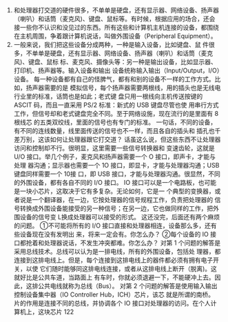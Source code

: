 1. 和处理器打交道的硬件很多，不单单是硬盘，还有显示器、网络设备、扬声器（喇叭）和话筒（麦克风)、键盘、鼠标等。有时候，根据应用的场合，还会接一些你不认识和没见过的东西。所有这些和计算机主机连接的设备，都围绕在主机周围，争着跟计算机说话，叫做外围设备（Peripheral Equipment）。
2. 一般来说，我们把这些设备分成两种，一种是输入设备，比如键盘、鼠
件很多，不单单是硬盘，还有显示器、网络设备、扬声器（喇叭）和话筒（麦克风)、键盘、鼠标
标、麦克风、摄像头等：另一种是输出设备，比如显示器、打印机、扬声器等。输入设备和输出
设备统称输入输出（Input/Output，I/O）设备。
每一种设备都有自己的怪脾气，都有和别的设备不一样的工作方式。比如，扬声器需要的是
模拟信号，每个扬声器需要两根线，用的插头也是无线电行业里的标准，话筒也是如此；老式键
盘只用一根线向主机传送按键的 ASCIT 码，而且一直采用 PS/2 标准：新式的 USB 键盘尽管也使
用串行方式工作，但信号却和老式键盘完全不同。至于网络设施，现在流行的是里面有 8 根线芯
的五类双绞线，里面的信号也有专门的标准。
一句话，不同的设备，有不同的连线数量，线里面传送的信号也不一样，而且各自的插头和
插孔也千差万别，这该如何让处理器跟它打交道？
话虽这么说，但这些东西不让处理器访问和控制却不行。很明显，这里需要一些信号转换器和
变速齿轮，这就是 U/O 接口。举几个例子，麦克风和扬声器需要一个 O 接口，即声卡，才能与处理
器沟通；显示器也需要一个 1O 接口，即显卡，才能与处理器沟通；USB 键盘同样需要一个 10接
口，即 USB 接口，才能与处理器沟通。很显然，不同的外围设备，都有各自不同的 I/O 接口。
IO 接口可以是一个电路板，也可能是一块小芯片，这取决于它有多复杂。无论如何，它是一
个典型的变换器，或者说是一个翻译器，在一边，它按处理器的信号规程工作，负责把处理器的
信号转换成外围设备能接受的另一种信号；在另一边，它也做同样的工作，把外围设备的信号变
L换成处理器可以接受的形式。
这还没完，后面还有两个麻烦的问题。
①不可能将所有的 I/O 接口直接和处理器相连，设备那么多，还有些设备现在没有发明出
来，将来一定会有。你怎么办？
②每个设备的 IO 接口都抢着和处理器说话，不发生冲突都难。你怎么办？
对第 1 个问题的解答是采用总线技术。总线可以认为是一排电线，所有的外围设备，包括处
理器，都连接到这排电线上。但是，每个连接到这排电线上的器件都必须有拥有电子开关，以使
它们随时能够同这排电线连接，或者从这排电线上断开（脱离)。这就好比是公共车道，当路面上
有车时，你就必须退避一下，不能硬冲上去。因此，这排公共电线就称为总线（Bus）。
对第 2 个问题的解答是使用输入输出控制设备集中器（IO Controller Hub，ICH）芯片，该芯
就是所谓的南桥。
片的作用是连接不同的总线，并协调各个 IO 接口对处理器的访问。在个人计算机上，这块芯片
122

